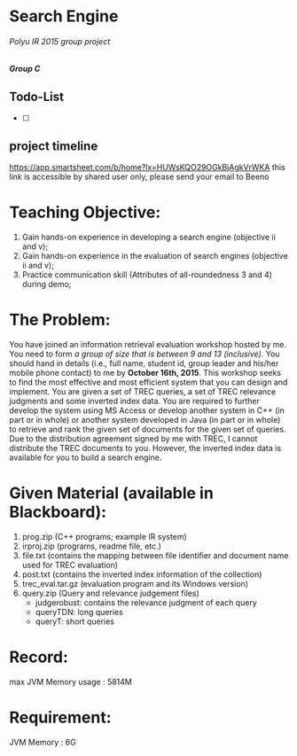 # Search Engine
###### Polyu IR 2015 group project
##### Group C

## Todo-List
 - [ ]

## project timeline 
https://app.smartsheet.com/b/home?lx=HUWsKQO29OGkBjAgkVrWKA
this link is accessible by shared user only, please send your email to Beeno

Teaching Objective:
===================
1. Gain hands-on experience in developing a search engine (objective ii and v);
2. Gain hands-on experience in the evaluation of search engines (objective ii and v);
3. Practice communication skill (Attributes of all-roundedness 3 and 4) during demo;

The Problem:
============
You have joined an information retrieval evaluation workshop hosted by me. You need to form *a group of size that is between 9 and 13 (inclusive)*. You should hand in details (i.e., full name, student id, group leader and his/her mobile phone contact) to me by **October 16th, 2015**. This workshop seeks to find the most effective and most efficient system that you can design and implement. You are given a set of TREC queries, a set of TREC relevance judgments and some inverted index data. You are required to further develop the system using MS Access or develop another system in C++ (in part or in whole) or another system developed in Java (in part or in whole) to retrieve and rank the given set of documents for the given set of queries. Due to the distribution agreement signed by me with TREC, I cannot distribute the TREC documents to you. However, the inverted index data is available for you to build a search engine.

Given Material (available in Blackboard):
=========================================
1. prog.zip (C++ programs; example IR system)
2. irproj.zip (programs, readme file, etc.)
3. file.txt (contains the mapping between file identifier and document name used for TREC evaluation)
4. post.txt (contains the inverted index information of the collection)
5. trec_eval.tar.gz (evaluation program and its Windows version)
6. query.zip (Query and relevance judgement files)
   - judgerobust: contains the relevance judgment of each query
   - queryTDN: long queries
   - queryT: short queries

Record:
=======
max JVM Memory usage : 5814M

Requirement:
============
JVM Memory : 6G